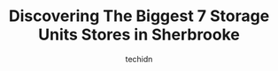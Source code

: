 ---
layout: ampstory
image: https://i0.wp.com/www.auto.or.id/wp-content/uploads/2023/06/entrepc3b4t-gsd-0-sherbrooke-1686325857.jpeg?resize=640,853
author: techidn
featured: false
description: Sherbrooke, Quebec, Canada is a haven for Storage Units enthusiasts, boasting an impressive array of 7 top-notch establishments. Whether youre a seasoned connoisseur or simply curious to ex
title: Discovering The Biggest 7 Storage Units Stores in Sherbrooke
cover:
   title: Discovering The Biggest 7 Storage Units Stores in Sherbrooke
   subtitle: AUTO.OR.ID
   background: https://www.auto.or.id/wp-content/uploads/2023/06/entrepc3b4t-gsd-0-sherbrooke-1686325857.jpeg

pages: 
 - layout: thirds
   top: <h1>#1 Mini Entrepôts Logic</h1>
   bottom: "<p>Super convenient , great staff, safe.5*</p>"
   background: https://www.auto.or.id/wp-content/uploads/2023/06/entrepc3b4t-gsd-1-sherbrooke-1686325859.jpeg
   backgroundblur: true
 - layout: thirds
   top: <h1>#2 Carrefour Mini-Entreposage Enr</h1>
   bottom: "<p>2640 Rue Belvédère S, Sherbrooke, QC J1H 0A3, Canada</p>"
   background: https://www.auto.or.id/wp-content/uploads/2023/06/entrepc3b4t-gsd-2-sherbrooke-1686325860.jpeg
   cta:
      link: https://www.auto.or.id/discovering-the-biggest-7-storage-units-stores-in-sherbrooke/
      text: Discovering The Biggest 7 Storage Units Stores in Sherbrooke
 - layout: thirds
   top: <h1>#3 Mini Entreposage Queen</h1>
   bottom: "<p>1020 Bd Queen-Victoria, Sherbrooke, QC J1J 3T8, Canada</p>"
   background: https://images.unsplash.com/photo-1617814076231-2c58846db944?ixlib=rb-4.0.3&ixid=MnwxMjA3fDB8MHxwaG90by1wYWdlfHx8fGVufDB8fHx8&auto=format&fit=crop&w=640&h=853&q=80
   cta:
      link: https://www.auto.or.id/discovering-the-biggest-7-storage-units-stores-in-sherbrooke/
      text: Discovering The Biggest 7 Storage Units Stores in Sherbrooke
 - layout: thirds
   top: <h1>#4 Target Storage</h1>
   bottom: "<p>5533 Boul Bourque, Sherbrooke, QC J1N 1G8, Canada</p>"
   background: https://images.unsplash.com/photo-1563059999-9bcd13ce672d?ixlib=rb-4.0.3&ixid=MnwxMjA3fDB8MHxwaG90by1wYWdlfHx8fGVufDB8fHx8&auto=format&fit=crop&w=640&h=853&q=80
   cta:
      link: https://www.auto.or.id/discovering-the-biggest-7-storage-units-stores-in-sherbrooke/
      text: Discovering The Biggest 7 Storage Units Stores in Sherbrooke
 - layout: thirds
   top: <h1>#5 Mini-Entreposage Sherbrooke Inc</h1>
   bottom: "<p>1290 Rue Galt E, Sherbrooke, QC J1G 5C1, Canada</p>"
   background: https://images.unsplash.com/photo-1608839968395-12aed2154570?ixlib=rb-4.0.3&ixid=MnwxMjA3fDB8MHxwaG90by1wYWdlfHx8fGVufDB8fHx8&auto=format&fit=crop&w=640&h=853&q=80
   cta:
      link: https://www.auto.or.id/discovering-the-biggest-7-storage-units-stores-in-sherbrooke/
      text: Discovering The Biggest 7 Storage Units Stores in Sherbrooke
 - layout: thirds
   top: <h1>#6 Entreposage Premium</h1>
   bottom: "<p>1073 Rue du Saint-Esprit, Sherbrooke, QC J1K 2K4, Canada</p>"
   background: https://images.unsplash.com/photo-1619843810917-548e472b9055?ixlib=rb-4.0.3&ixid=MnwxMjA3fDB8MHxwaG90by1wYWdlfHx8fGVufDB8fHx8&auto=format&fit=crop&w=640&h=853&q=80
   cta:
      link: https://www.auto.or.id/discovering-the-biggest-7-storage-units-stores-in-sherbrooke/
      text: Discovering The Biggest 7 Storage Units Stores in Sherbrooke
 - layout: thirds
   top: <h1>#7 Entrepôt GSD</h1>
   bottom: "<p>3275 Rue King E, Sherbrooke, QC J1E 3Y7, Canada</p>"
   background: https://images.unsplash.com/photo-1633713368363-2b04dadce462?ixlib=rb-4.0.3&ixid=MnwxMjA3fDB8MHxwaG90by1wYWdlfHx8fGVufDB8fHx8&auto=format&fit=crop&w=640&h=853&q=80
   cta:
      link: https://www.auto.or.id/discovering-the-biggest-7-storage-units-stores-in-sherbrooke/
      text: Discovering The Biggest 7 Storage Units Stores in Sherbrooke
 - layout: thirds
   middle: Continue reading...
   background: https://images.unsplash.com/photo-1560282804-f99219ad8de3?ixlib=rb-4.0.3&ixid=MnwxMjA3fDB8MHxwaG90by1wYWdlfHx8fGVufDB8fHx8&auto=format&fit=crop&w=640&h=853&q=80
   cta:
      link: https://www.auto.or.id/discovering-the-biggest-7-storage-units-stores-in-sherbrooke/
      text: Discovering The Biggest 7 Storage Units Stores in Sherbrooke

---